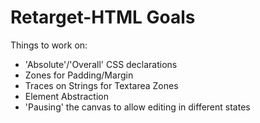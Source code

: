 # Retarget-HTML Goals

Things to work on:

* 'Absolute'/'Overall' CSS declarations
* Zones for Padding/Margin
* Traces on Strings for Textarea Zones
* Element Abstraction
* 'Pausing' the canvas to allow editing in different states
